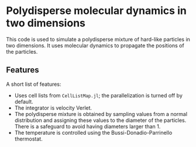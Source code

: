 # Polydisperse molecular dynamics in two dimensions

This code is used to simulate a polydisperse mixture of hard-like particles
in two dimensions. It uses molecular dynamics to propagate the positions
of the particles.

## Features

A short list of features:

- Uses cell lists from `CellListMap.jl`; the parallelization is turned off by default.
- The integrator is velocity Verlet.
- The polydisperse mixture is obtained by sampling values from a normal distribution and assigning these values to the diameter of the particles. There is a safeguard to avoid having diameters larger than 1.
- The temperature is controlled using the Bussi-Donadio-Parrinello thermostat.
